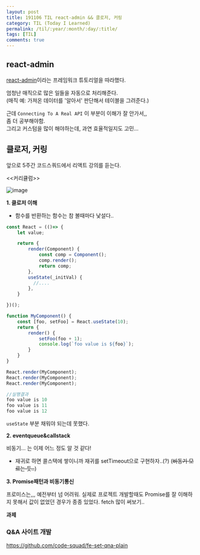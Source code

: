 ```yaml
---
layout: post
title: 191106 TIL react-admin && 클로저, 커링 
category: TIL (Today I Learned)
permalink: /til/:year/:month/:day/:title/
tags: [TIL]
comments: true
---
```


## react-admin

[react-admin](https://marmelab.com/react-admin/Tutorial.html)이라는 프레임워크 튜토리얼을 따라했다. 

엄청난 매직으로 많은 일들을 자동으로 처리해준다.  
(매직 예: 가져온 데이터를 '알아서' 판단해서 테이블을 그려준다.)

근데 `Connecting To A Real API` 이 부분이 이해가 잘 안가서,,  
좀 더 공부해야함.  
그리고 커스텀을 많이 해야하는데, 과연 효율적일지도 고민...


## 클로저, 커링 

앞으로 5주간 코드스쿼드에서 리액트 강의를 듣는다.  

<<커리큘럼>>  

![image](https://user-images.githubusercontent.com/40848630/68349571-ed5c3800-0140-11ea-863e-f8860b896dfc.png)
                            

**1. 클로저 이해**
   - 함수를 반환하는 함수는 참 볼때마다 낯설다.. 

```js
const React = (()=> {
    let value;

    return {
        render(Component) {
            const comp = Component();
            comp.render();
            return comp;
        },
        useState(_initVal) {
          //....
        },
    }

})();

function MyComponent() {
    const [foo, setFoo] = React.useState(10);
    return {
        render() {
            setFoo(foo + 1);
            console.log(`foo value is ${foo}`);
        }
    }
}

React.render(MyComponent);
React.render(MyComponent);
React.render(MyComponent);

//실행결과 
foo value is 10
foo value is 11
foo value is 12
```

`useState` 부분 채워야 되는데 못했다. 

**2. eventqueue&callstack**

비동기... 는 이제 어느 정도 알 것 같다! 

- 재귀로 하면 콜스택에 쌓이니까 재귀를 setTimeout으로 구현하자..(?) (~~비동기 모르는 듯..~~)

**3. Promise패턴과 비동기통신**

프로미스는,,, 예전부터 넘 어려워.
실제로 프로젝트 개발할때도 Promise를 잘 이해하지 못해서 값이 없었던 경우가 종종 있었다. 
fetch 많이 써보기.. 

**과제** 

### Q&A 사이트 개발
https://github.com/code-squad/fe-set-qna-plain

